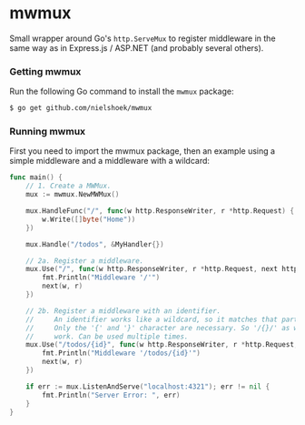# mwmux

Small wrapper around Go's `http.ServeMux` to register middleware in the same way as in Express.js / ASP.NET (and probably several others).

### Getting mwmux

Run the following Go command to install the `mwmux` package:

```sh
$ go get github.com/nielshoek/mwmux
```

### Running mwmux

First you need to import the mwmux package, then an example using a simple middleware and a middleware with a wildcard:

```go
func main() {
	// 1. Create a MWMux.
	mux := mwmux.NewMWMux()

	mux.HandleFunc("/", func(w http.ResponseWriter, r *http.Request) {
		w.Write([]byte("Home"))
	})

	mux.Handle("/todos", &MyHandler{})

	// 2a. Register a middleware.
	mux.Use("/", func(w http.ResponseWriter, r *http.Request, next http.HandlerFunc) {
		fmt.Println("Middleware '/'")
		next(w, r)
	})

	// 2b. Register a middleware with an identifier.
	// 	   An identifier works like a wildcard, so it matches that part with anything.
	//     Only the '{' and '}' character are necessary. So '/{}/' as well as '/{todoId}/' would
	// 	   work. Can be used multiple times.
	mux.Use("/todos/{id}", func(w http.ResponseWriter, r *http.Request, next http.HandlerFunc) {
		fmt.Println("Middleware '/todos/{id}'")
		next(w, r)
	})

	if err := mux.ListenAndServe("localhost:4321"); err != nil {
		fmt.Println("Server Error: ", err)
	}
}
```